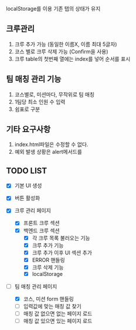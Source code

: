 localStorage를 이용
기존 탭의 상태가 유지

## 크루관리

1. 크루 추가 가능 (동일한 이름X, 이름 최대 5글자)
2. 코스 별로 크루 삭제 가능 (Confirm을 사용)
3. 크루 table의 첫번째 열에는 index를 넣어 순서를 표시

## 팀 매칭 관리 기능

1. 코스별로, 미션마다, 무작위로 팀 매칭
2. 1팀당 최소 인원 수 입력
3. 쉼표로 구분

## 기타 요구사항

1. index.html파일은 수정할 수 없다.
2. 예외 발생 상황은 alert메서드를

## TODO LIST

- [x] 기본 UI 생성
- [x] 버튼 활성화

- [x] 크루 관리 페이지
  - [x] 프론트 크루 섹션
  - [x] 백엔드 크루 섹션
    - [x] 각 크루 목록 불러오는 기능
    - [x] 크루 추가 기능
    - [x] 크루 추가 이후 UI 섹션 추가
    - [x] ERROR 핸들링
    - [x] 크루 삭제 기능
    - [x] localStorage
- [ ] 팀 매칭 관리 페이지
  - [x] 코스, 미션 form 핸들링
  - [ ] 입력값에 맞는 매칭 값 찾기
  - [ ] 매칭 값 없으면 없는 페이지 로드
  - [ ] 매칭 값 있으면 있는 페이지 로드

